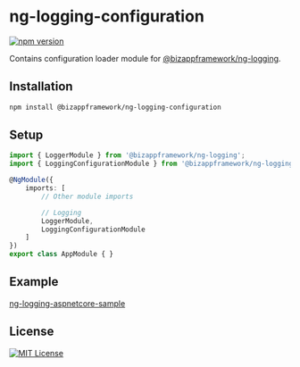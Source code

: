ng-logging-configuration
=====================

[![npm version](https://badge.fury.io/js/%40bizappframework%2Fng-logging-configuration.svg)](https://badge.fury.io/js/%40bizappframework%2Fng-logging-configuration)

Contains configuration loader module for [@bizappframework/ng-logging](https://www.npmjs.com/package/@bizappframework/ng-logging).

Installation
---------------

```bash
npm install @bizappframework/ng-logging-configuration
```

Setup
---------------

```typescript
import { LoggerModule } from '@bizappframework/ng-logging';
import { LoggingConfigurationModule } from '@bizappframework/ng-logging-configuration';

@NgModule({    
    imports: [
        // Other module imports

        // Logging
        LoggerModule,
        LoggingConfigurationModule
    ]    
})
export class AppModule { }
```

Example
---------------

[ng-logging-aspnetcore-sample](https://github.com/BizAppFramework/ng-logging/tree/master/samples/ng-logging-aspnetcore-sample)

## License

[![MIT License](https://img.shields.io/badge/license-MIT-blue.svg?style=flat)](/LICENSE)